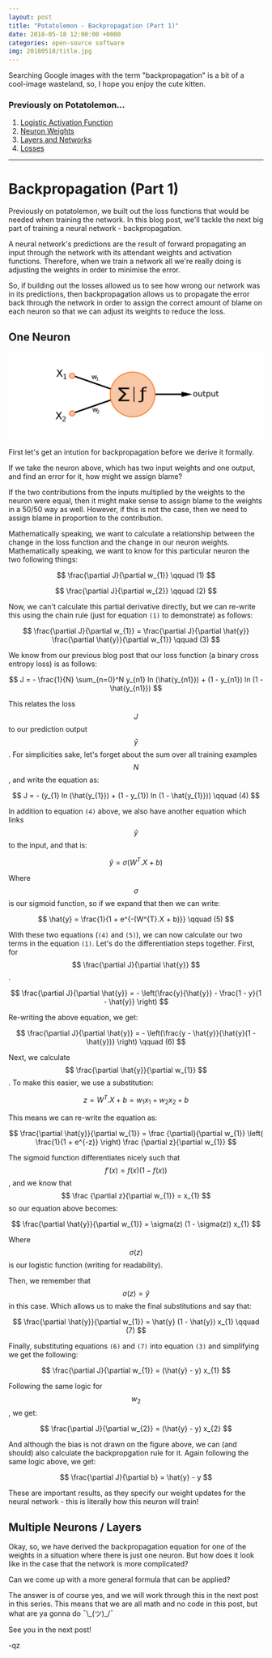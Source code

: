 ```yaml
---
layout: post
title: "Potatolemon - Backpropagation (Part 1)"
date: 2018-05-18 12:00:00 +0000
categories: open-source software
img: 20180518/title.jpg
---
```


Searching Google images with the term "backpropagation" is a bit of a cool-image wasteland, so, I hope you enjoy the cute kitten.

### Previously on Potatolemon...

1. [Logistic Activation Function](https://qichaozhao.github.io/potato-lemon-1/)
2. [Neuron Weights](https://qichaozhao.github.io/potato-lemon-2/)
3. [Layers and Networks](https://qichaozhao.github.io/potato-lemon-3/)
4. [Losses](https://qichaozhao.github.io/potato-lemon-4/)

---

# Backpropagation (Part 1)

Previously on potatolemon, we built out the loss functions that would be needed when training the network. In this blog post, we'll tackle the next big part of training a neural network - backpropagation.

A neural network's predictions are the result of forward propagating an input through the network with its attendant weights and activation functions. Therefore, when we train a network all we're really doing is adjusting the weights in order to minimise the error.

So, if building out the losses allowed us to see how wrong our network was in its predictions, then backpropagation allows us to propagate the error back through the network in order to assign the correct amount of blame on each neuron so that we can adjust its weights to reduce the loss.

## One Neuron

![Figure 1](/images/20180518/figure_1_neuron.jpg)

First let's get an intution for backpropagation before we derive it formally.

If we take the neuron above, which has two input weights and one output, and find an error for it, how might we assign blame?

If the two contributions from the inputs multiplied by the weights to the neuron were equal, then it might make sense to assign blame to the weights in a 50/50 way as well. However, if this is not the case, then we need to assign blame in proportion to the contribution.

Mathematically speaking, we want to calculate a relationship between the change in the loss function and the change in our neuron weights. Mathematically speaking, we want to know for this particular neuron the two following things:

$$ \frac{\partial J}{\partial w_{1}} \qquad (1) $$

$$ \frac{\partial J}{\partial w_{2}} \qquad (2) $$

Now, we can't calculate this partial derivative directly, but we can re-write this using the chain rule (just for equation `(1)` to demonstrate) as follows:

$$ \frac{\partial J}{\partial w_{1}} = \frac{\partial J}{\partial \hat{y}} \frac{\partial \hat{y}}{\partial w_{1}} \qquad (3) $$

We know from our previous blog post that our loss function (a binary cross entropy loss) is as follows:

$$ J = - \frac{1}{N} \sum_{n=0}^N y_{n1} ln (\hat{y_{n1}}) + (1 - y_{n1}) ln (1 - \hat{y_{n1}}) $$

This relates the loss $$ J $$ to our prediction output $$ \hat{y} $$. For simplicities sake, let's forget about the sum over all training examples $$ N $$, and write the equation as:

$$ J = - (y_{1} ln (\hat{y_{1}}) + (1 - y_{1}) ln (1 - \hat{y_{1}})) \qquad (4) $$

In addition to equation `(4)` above, we also have another equation which links $$ \hat{y} $$ to the input, and that is:

$$ \hat{y} = \sigma(W^{T}.X + b) $$

Where $$ \sigma $$ is our sigmoid function, so if we expand that then we can write:

$$ \hat{y} = \frac{1}{1 + e^{-(W^{T}.X + b)}} \qquad (5) $$

With these two equations (`(4)` and `(5)`), we can now calculate our two terms in the equation `(1)`. Let's do the differentiation steps together. First, for $$ \frac{\partial J}{\partial \hat{y}} $$.

$$ \frac{\partial J}{\partial \hat{y}} = - \left(\frac{y}{\hat{y}} - \frac{1 - y}{1 - \hat{y}} \right) $$

Re-writing the above equation, we get:

$$ \frac{\partial J}{\partial \hat{y}} = - \left(\frac{y - \hat{y}}{\hat{y}(1 - \hat{y})} \right) \qquad (6) $$

Next, we calculate $$ \frac{\partial \hat{y}}{\partial w_{1}} $$. To make this easier, we use a substitution:

$$ z = W^{T}.X + b = w_{1}x_{1} + w_{2}x_{2} + b $$

This means we can re-write the equation as:

$$ \frac{\partial \hat{y}}{\partial w_{1}} = \frac {\partial}{\partial w_{1}} \left( \frac{1}{1 + e^{-z}} \right) \frac {\partial z}{\partial w_{1}} $$

The sigmoid function differentiates nicely such that $$ f'(x) = f(x) (1 - f(x)) $$, and we know that $$ \frac {\partial z}{\partial w_{1}} = x_{1} $$ so our equation above becomes:

$$ \frac{\partial \hat{y}}{\partial w_{1}} = \sigma(z) (1 - \sigma(z)) x_{1} $$

Where $$ \sigma(z) $$ is our logistic function (writing for readability).

Then, we remember that $$ \sigma(z) = \hat{y} $$ in this case. Which allows us to make the final substitutions and say that:

$$ \frac{\partial \hat{y}}{\partial w_{1}} = \hat{y} (1 - \hat{y}) x_{1} \qquad (7) $$

Finally, substituting equations `(6)` and `(7)` into equation `(3)` and simplifying we get the following:

$$ \frac{\partial J}{\partial w_{1}} = (\hat{y} - y) x_{1} $$

Following the same logic for $$ w_{2} $$, we get:

$$ \frac{\partial J}{\partial w_{2}} = (\hat{y} - y) x_{2} $$

And although the bias is not drawn on the figure above, we can (and should) also calculate the backpropgation rule for it. Again following the same logic above, we get:

$$ \frac{\partial J}{\partial b} = \hat{y} - y $$
 
These are important results, as they specify our weight updates for the neural network - this is literally how this neuron will train!

## Multiple Neurons / Layers

Okay, so, we have derived the backpropagation equation for one of the weights in a situation where there is just one neuron. But how does it look like in the case that the network is more complicated?

Can we come up with a more general formula that can be applied?

The answer is of course yes, and we will work through this in the next post in this series. This means that we are all math and no code in this post, but what are ya gonna do ¯\\\_(ツ)_/¯

See you in the next post!

-qz